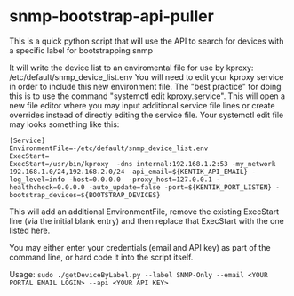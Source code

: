 # snmp-bootstrap-api-puller
This is a quick python script that will use the API to search for devices with a specific label for bootstrapping snmp

It will write the device list to an enviromental file for use by kproxy:  /etc/default/snmp_device_list.env
You will need to edit your kproxy service in order to include this new environment file.
The "best practice" for doing this is to use the command "systemctl edit kproxy.service".  This will open a new file editor where you may input additional service file lines or create overrides instead of directly editing the service file.
Your systemctl edit file may looks something like this:

```
[Service]
EnvironmentFile=-/etc/default/snmp_device_list.env
ExecStart=
ExecStart=/usr/bin/kproxy  -dns internal:192.168.1.2:53 -my_network 192.168.1.0/24,192.168.2.0/24 -api_email=${KENTIK_API_EMAIL} -log_level=info -host=0.0.0.0  -proxy_host=127.0.0.1 -healthcheck=0.0.0.0 -auto_update=false -port=${KENTIK_PORT_LISTEN} -bootstrap_devices=${BOOTSTRAP_DEVICES}
```

This will add an additional EnvironmentFile, remove the existing ExecStart line (via the initial blank entry) and then replace that ExecStart with the one listed here.

You may either enter your credentials (email and API key) as part of the command line, or hard code it into the script itself.

Usage:
``` sudo ./getDeviceByLabel.py --label SNMP-Only --email <YOUR PORTAL EMAIL LOGIN> --api <YOUR API KEY> ```
